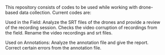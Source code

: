 This repository consists of codes to be used while working with drone-based data collection. Current codes are:

Used in the Field:
Analyze the SRT files of the drones and provide a review of the recording session.
Checks the video corruption of recordings from the field.
Rename the video recordings and srt files.


Used on Annotations:
Analyze the annotation file and give the report.
Correct certain errors from the annotation file.
